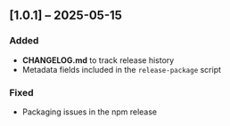 ## [1.0.1] – 2025-05-15

### Added
- **CHANGELOG.md** to track release history
- Metadata fields included in the `release-package` script

### Fixed
- Packaging issues in the npm release